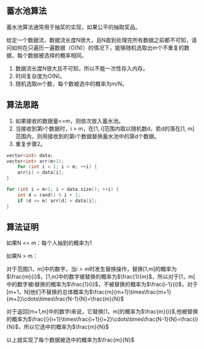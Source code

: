 ## 蓄水池算法

蓄水池算法通常用于抽奖的实现，如果公平的抽取奖品。

给定一个数据流，数据流长度N很大，且N直到处理完所有数据之前都不可知，请问如何在只遍历一遍数据（O(N)）的情况下，能够随机选取出m个不重复的数据，每个数据被选择的概率相同。

1. 数据流长度N很大且不可知，所以不能一次性存入内存。
2. 时间复杂度为O(N)。
3. 随机选取m个数，每个数被选中的概率为m/N。



## 算法思路

1. 如果接收的数据量<=m，则依次放入蓄水池。
2. 当接收到第i个数据时，i > m，在[1, i]范围内取以随机数d，若d的落在[1, m]范围内，则用接收到的第i个数据替换蓄水池中的第d个数据。
3. 重复步骤2。

```cpp
vector<int> data;
vector<int> arr(m+1);
    for (int i = 1; i < m; ++i) {
    arr[i] = data[i];
}

for (int i = m+1; i < data.size(); ++i) {
    int d = rand() % i + 1;
    if (d <= m) arr[d] = data[i];
}
```



## 算法证明

如果N <= m：每个人抽到的概率为1

如果N > m：

对于范围[1，m]中的数字，当$i>m$时发生替换操作，替换[1,m]的概率为$\frac{m}{i}$，[1,m]中的数字被替换的概率为$\frac{1}{m}$，所以对于[1，m]中的数字被i替换的概率为$\frac{1}{i}$，不被替换的概率为$\frac{i-1}{i}$，对于[m+1，N]他们不替换的总体概率为$\frac{m}{m+1}\times\frac{m+1}{m+2}\cdots\times\frac{N-1}{N}=\frac{m}{N}$

对于返回[m+1,m]中的数字i来说，它替换[1，m]的概率为$\frac{m}{i}$,他被替换的概率为$\frac{i}{i+1}\times\frac{i+1}{i+2}\cdots\times\frac{N-1}{N}=\frac{i}{N}$，所以它选中的概率为$\frac{m}{N}$

以上就实现了每个数据被选中的概率为$\frac{m}{N}$





